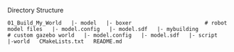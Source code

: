 Directory Structure  <br />

`
01_Build_My_World  
|- model  
       |- boxer                       # robot model files  
              |- model.config  
              |- model.sdf  
       |- mybuilding                  # custom gazebo world  
              |- model.config  
              |- model.sdf  
|- script  
|-world  
CMakeLists.txt  
README.md  
`
